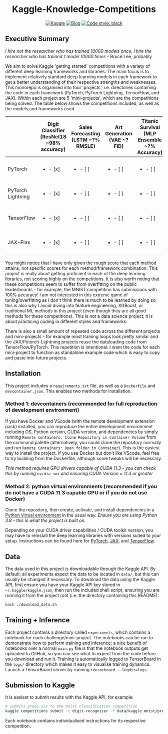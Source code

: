 <div align="center">

# Kaggle-Knowledge-Competitions

[![Kaggle](http://img.shields.io/badge/Kaggle-Competitions-44c5ce.svg)](https://www.kaggle.com/competitions)
[![Blog](http://img.shields.io/badge/Blog-TBD-c044ce.svg)](https://charl-ai.github.io/)
[![Code style: black](https://img.shields.io/badge/code%20style-black-000000.svg)](https://github.com/psf/black)


</div>

## Executive Summary

*I hire not the researcher who has trained 10000 models once, I hire the researcher who has trained 1 model 10000 times* - Bruce Lee, probably

We aim to solve Kaggle 'getting started' competitions with a variety of different deep learning frameworks and libraries. The main focus is to implement relatively standard deep learning models in each framework to get a better understanding of their respective strengths and weaknesses. This monorepo is organised into four 'projects', i.e. directories containing the code in each framework (PyTorch, PyTorch Lightning, TensorFlow, and JAX). Within each project are 5 'mini-projects', which are the competitions being solved. The table below shows the competitions included, as well as the models and frameworks used.

|                   | Digit Classifier (ResNet18 ~98% accuracy) | Sales Forecasting (LSTM ~?% RMSLE) | Art Generation (VAE ~? FID) | Titanic Survival (MLP Ensemble ~?% Accuracy)| Tweet NLP (BERT ~80% F1) |
|-------------------|-----------------------------|--------------------------|-----------------------------|--------------------------|--------------------------|
| PyTorch           | <ul><li>- [x] </li></ul>    | <ul><li>- [ ] </li></ul> | <ul><li>- [ ] </li></ul>    | <ul><li>- [ ] </li></ul> | <ul><li>- [ ] </li></ul> |
| PyTorch Lightning | <ul><li>- [x] </li></ul>    | <ul><li>- [ ] </li></ul> | <ul><li>- [ ] </li></ul>    | <ul><li>- [ ] </li></ul> | <ul><li>- [x] </li></ul> |
| TensorFlow        | <ul><li>- [x] </li></ul>    | <ul><li>- [ ] </li></ul> | <ul><li>- [ ] </li></ul>    | <ul><li>- [ ] </li></ul> | <ul><li>- [ ] </li></ul> |
| JAX-Flax              | <ul><li>- [x] </li></ul>    | <ul><li>- [ ] </li></ul> | <ul><li>- [ ] </li></ul>    | <ul><li>- [ ] </li></ul> | <ul><li>- [ ] </li></ul> |


You might notice that I have only given the rough score that each method attains, not specific scores for each method/framework combination. This project is really about getting proficient in each of the deep learning libraries, not scoring highly on the competitions. It is also worth noting that these competitions seem to suffer from overfitting on the public leaderboards - for example, the MNIST competition has submissions with 100% accuracy! I am not interested in this extreme game of tuning/overfitting as I don't think there is much to be learned by doing so; this is also why I avoid diving into feature engineering, XGBoost, or traditional ML methods in this project (even though they are all good methods for these competitions). This is not a data science project, it is about practicing coding in different styles and frameworks.

There is also a small amount of repeated code across the different projects and mini-projects - for example most training loops look pretty similar and the JAX/Pytorch-Lightning projects reuse the dataloading code from TensorFlow/PyTorch. This repetition is intentional. I want the code for each mini-project to function as standalone example code which is easy to copy and paste into future projects.


## Installation

This project includes a `requirements.txt` file, as well as a `Dockerfile` and `devcontainer.json`. This enables two methods for installation.

### Method 1: devcontainers (recommended for full reproduction of development environment)

If you have Docker and VScode (with the remote development extension pack) installed, you can reproduce the entire development environment including OS, Python version, CUDA version, and dependencies by simply running `Remote containers: Clone Repository in Container Volume` from the command palette (alternatively, you could clone the repository normally and run `Remote Containers: Open folder in Container`). This is the easiest way to install the project. If you use Docker but don't like VScode, feel free to try building from the Dockerfile, although some tweaks will be necessary.

*This method requires GPU drivers capable of CUDA 11.3 - you can check this by running `nvidia-smi` and ensuring CUDA Version = 11.3 or greater*

### Method 2: python virtual environments (recommended if you do not have a CUDA 11.3 capable GPU or if you do not use Docker)

Clone the repository, then create, activate, and install dependencies in a [Python virtual environment](https://docs.python.org/3/tutorial/venv.html) in the usual way. *Ensure you are using Python 3.8 - this is what the project is built on*.

Depending on your CUDA driver capabilities / CUDA toolkit version, you may have to reinstall the deep learning libraries with versions suited to your setup. Instructions can be found here for [PyTorch](https://pytorch.org/get-started/locally/), [JAX](https://github.com/google/jax#installation), and [TensorFlow](https://www.tensorflow.org/install/gpu).


## Data

The data used in this project is downloadable through the Kaggle API. By default, all experiments expect the data to be located in ```data/```, but this can usually be changed if necessary. To download the data using the Kaggle API, first ensure you have your Kaggle API key stored in ```~/.kaggle/kaggle.json```, then run the included shell script, ensuring you are running it from the project root (i.e. the directory containing this README):

```bash
bash ./download_data.sh
```

## Training + Inference

Each project contains a directory called `experiments`, which contains a notebook for each challenge/mini-project. The notebooks can be run to demonstrate how to perform training and inference; a nice benefit of notebooks over a normal `main.py` file is that the notebook outputs get uploaded to GitHub, so you can see what to expect from the code before you download and run it. Training is automatically logged to TensorBoard in the `logs/`  directory which makes it easy to visualise training dynamics. Launch a TensorBoard server by running `tensorboard --logdir=logs`.

## Submission to Kaggle

It is easiest to submit results with the Kaggle API, for example:
```bash
# submits preds.csv to the mnist classification competition
kaggle competitions submit -c digit-recognizer -f data/kaggle_mnist/preds.csv --message first_submission_with_api
```
Each notebook contains individualised instructions for its respective competition.
